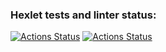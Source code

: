 ### Hexlet tests and linter status:
[![Actions Status](https://github.com/DOBRO-228/devops-for-programmers-project-74/workflows/hexlet-check/badge.svg)](https://github.com/DOBRO-228/devops-for-programmers-project-74/actions)
[![Actions Status](https://github.com/DOBRO-228/devops-for-programmers-project-74/workflows/push/badge.svg)](https://github.com/DOBRO-228/devops-for-programmers-project-74/actions)
